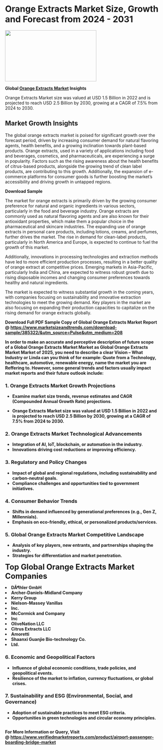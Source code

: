 <H1>Orange Extracts Market Size, Growth and Forecast from 2024 - 2031</H1><img class="aligncenter size-medium wp-image-584254" src="https://thirdeyenews.in/wp-content/uploads/2024/09/Global-Market-Research-300x168.jpeg" alt="" width="300" height="168" /><p><strong>Global&nbsp;<a href="https://www.marketsizeandtrends.com/download-sample/385322/&amp;utm_source=Pulse&amp;utm_medium=208">Orange Extracts Market</a> Insights</strong></p><p>Orange Extracts Market size was valued at USD 1.5 Billion in 2022 and is projected to reach USD 2.5 Billion by 2030, growing at a CAGR of 7.5% from 2024 to 2030.</p><p><h2>Market Growth Insights</h2> <p>The global orange extracts market is poised for significant growth over the forecast period, driven by increasing consumer demand for natural flavoring agents, health benefits, and a growing inclination towards plant-based products. Orange extracts, used in a variety of applications including food and beverages, cosmetics, and pharmaceuticals, are experiencing a surge in popularity. Factors such as the rising awareness about the health benefits of citrus-based products, alongside the growing trend of clean label products, are contributing to this growth. Additionally, the expansion of e-commerce platforms for consumer goods is further boosting the market’s accessibility and driving growth in untapped regions.</p> <p><strong>Download Sample</strong></p> <p>The market for orange extracts is primarily driven by the growing consumer preference for natural and organic ingredients in various sectors, particularly in the food and beverage industry. Orange extracts are commonly used as natural flavoring agents and are also known for their antioxidant properties, which make them a popular choice in the pharmaceutical and skincare industries. The expanding use of orange extracts in personal care products, including lotions, creams, and perfumes, further drives the market. The rise in demand for clean-label products, particularly in North America and Europe, is expected to continue to fuel the growth of this market.</p> <p>Additionally, innovations in processing technologies and extraction methods have led to more efficient production processes, resulting in a better quality of orange extract at competitive prices. Emerging markets in Asia-Pacific, particularly India and China, are expected to witness robust growth due to rising disposable incomes and changing consumer preferences towards healthy and natural ingredients.</p> <p>The market is expected to witness substantial growth in the coming years, with companies focusing on sustainability and innovative extraction technologies to meet the growing demand. Key players in the market are also focusing on expanding their production capacities to capitalize on the rising demand for orange extracts globally.</p> <p><strong></p><p><span class=""><strong>Download Full PDF Sample Copy of Global Orange Extracts Market Report</strong> @ <a href="https://www.marketsizeandtrends.com/download-sample/385322/&amp;utm_source=Pulse&amp;utm_medium=208" target="_blank">https://www.marketsizeandtrends.com/download-sample/385322/&amp;utm_source=Pulse&amp;utm_medium=208</a></span></p><p>In order to make an accurate and perceptive description of future scope of a Global&nbsp;Orange Extracts Market Market as Global&nbsp;Orange Extracts Market Market of 2025, you need to describe a clear Vision &ndash; What Industry or Linda can you think of for example: Quote from a Technology, healthcare, automotive, renewable energy, name the market you are Reffering to. However, some general trends and factors usually impact market reports and their future outlook include:</p><h3>1.&nbsp;<strong>Orange Extracts Market Growth Projections</strong></h3><ul><li>Examine market size trends, revenue estimates and CAGR (Compounded Annual Growth Rate) projections.</li><li><p>Orange Extracts Market size was valued at USD 1.5 Billion in 2022 and is projected to reach USD 2.5 Billion by 2030, growing at a CAGR of 7.5% from 2024 to 2030.</p></li></ul><h3>2.&nbsp;<strong>Orange Extracts Market Technological Advancements</strong></h3><ul><li>Integration of AI, IoT, blockchain, or automation in the industry.</li><li>Innovations driving cost reductions or improving efficiency.</li></ul><h3>3.&nbsp;<strong>Regulatory and Policy Changes</strong></h3><ul><li>Impact of global and regional regulations, including sustainability and carbon-neutral goals.</li><li>Compliance challenges and opportunities tied to government initiatives.</li></ul><h3>4.&nbsp;<strong>Consumer Behavior Trends</strong></h3><ul><li>Shifts in demand influenced by generational preferences (e.g., Gen Z, Millennials).</li><li>Emphasis on eco-friendly, ethical, or personalized products/services.</li></ul><h3>5.&nbsp;<strong>Global Orange Extracts Market Competitive Landscape</strong></h3><ul><li>Analysis of key players, new entrants, and partnerships shaping the industry.</li><li>Strategies for differentiation and market penetration.</li></ul><p data-pm-slice="1 1 []"><span style="color: inherit; font-family: inherit; font-size: 25px;">Top Global Orange Extracts Market Companies</span></p><div class="" data-test-id=""><p><li>DÃ¶hler GmbH</li><li> Archer-Daniels-Midland Company</li><li> Kerry Group</li><li> Nielson-Massey Vanillas</li><li> Inc.</li><li> McCormick and Company</li><li> Inc</li><li> OliveNation LLC</li><li> Citrus Extracts LLC</li><li> Amoretti</li><li> Shaanxi Guanjie Bio-technology Co.</li><li> Ltd.</li></p></div><h3>6.&nbsp;<strong>Economic and Geopolitical Factors</strong></h3><ul><li>Influence of global economic conditions, trade policies, and geopolitical events.</li><li>Resilience of the market to inflation, currency fluctuations, or global crises.</li></ul><h3>7.&nbsp;<strong>Sustainability and ESG (Environmental, Social, and Governance)</strong></h3><ul><li>Adoption of sustainable practices to meet ESG criteria.</li><li>Opportunities in green technologies and circular economy principles.</li></ul><h2><strong style="font-size: 14px;">For More Information or Query, Visit @&nbsp;</strong><a style="background-color: #ffffff; font-size: 14px;" href="https://www.marketsizeandtrends.com/report/orange-extracts-market/" target="_blank">https://www.verifiedmarketreports.com/product/airport-passenger-boarding-bridge-market</a></h2>
